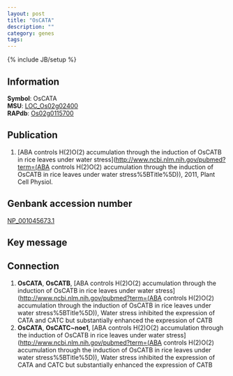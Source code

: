 ```yaml
---
layout: post
title: "OsCATA"
description: ""
category: genes
tags: 
---
```

{% include JB/setup %}

## Information
__Symbol__: OsCATA  
__MSU__: [LOC_Os02g02400](http://rice.plantbiology.msu.edu/cgi-bin/ORF_infopage.cgi?orf=LOC_Os02g02400)  
__RAPdb__: [Os02g0115700](http://rapdb.dna.affrc.go.jp/viewer/gbrowse_details/irgsp1?name=Os02g0115700)  

## Publication
1. [ABA controls H(2)O(2) accumulation through the induction of OsCATB in rice leaves under water stress](http://www.ncbi.nlm.nih.gov/pubmed?term=(ABA controls H(2)O(2) accumulation through the induction of OsCATB in rice leaves under water stress%5BTitle%5D)), 2011, Plant Cell Physiol.

## Genbank accession number
[NP_001045673.1](http://www.ncbi.nlm.nih.gov/nuccore/NP_001045673.1)

## Key message

## Connection
1. __OsCATA__, __OsCATB__, [ABA controls H(2)O(2) accumulation through the induction of OsCATB in rice leaves under water stress](http://www.ncbi.nlm.nih.gov/pubmed?term=(ABA controls H(2)O(2) accumulation through the induction of OsCATB in rice leaves under water stress%5BTitle%5D)),  Water stress inhibited the expression of CATA and CATC but substantially enhanced the expression of CATB
2. __OsCATA__, __OsCATC~noe1__, [ABA controls H(2)O(2) accumulation through the induction of OsCATB in rice leaves under water stress](http://www.ncbi.nlm.nih.gov/pubmed?term=(ABA controls H(2)O(2) accumulation through the induction of OsCATB in rice leaves under water stress%5BTitle%5D)),  Water stress inhibited the expression of CATA and CATC but substantially enhanced the expression of CATB


